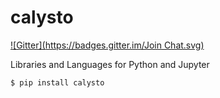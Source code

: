calysto
=======
[![Gitter](https://badges.gitter.im/Join Chat.svg)](https://gitter.im/Calysto/calysto?utm_source=badge&utm_medium=badge&utm_campaign=pr-badge&utm_content=badge)

Libraries and Languages for Python and Jupyter

```shell
$ pip install calysto
```

